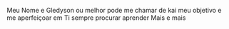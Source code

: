 Meu Nome e Gledyson ou melhor pode me chamar de kai 
meu objetivo e me aperfeiçoar em Ti sempre procurar aprender Mais e mais 
